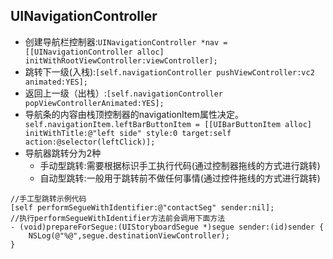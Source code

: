 ## UINavigationController

- 创建导航栏控制器:`UINavigationController *nav = [[UINavigationController alloc] initWithRootViewController:viewController];`
- 跳转下一级(入栈):`[self.navigationController pushViewController:vc2 animated:YES];`
- 返回上一级（出栈）:`[self.navigationController popViewControllerAnimated:YES];`
- 导航条的内容由栈顶控制器的navigationItem属性决定。`    self.navigationItem.leftBarButtonItem = [[UIBarButtonItem alloc] initWithTitle:@"left side" style:0 target:self action:@selector(leftClick)];`
- 导航器跳转分为2种
    - 手动型跳转:需要根据标识手工执行代码(通过控制器拖线的方式进行跳转)
    - 自动型跳转:一般用于跳转前不做任何事情(通过控件拖线的方式进行跳转)
    
```objc
//手工型跳转示例代码
[self performSegueWithIdentifier:@"contactSeg" sender:nil];
//执行performSegueWithIdentifier方法前会调用下面方法
- (void)prepareForSegue:(UIStoryboardSegue *)segue sender:(id)sender {
    NSLog(@"%@",segue.destinationViewController);
}
```

